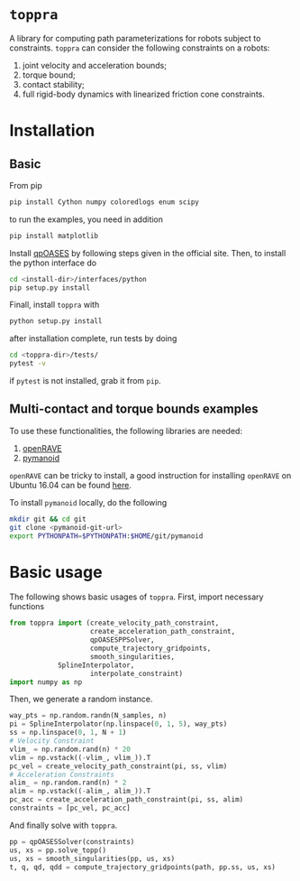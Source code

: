 # `toppra`

A library for computing path parameterizations for robots subject to
constraints. `toppra` can consider the following constraints on a
robots:

1. joint velocity and acceleration bounds;
2. torque bound;
3. contact stability;
4. full rigid-body dynamics with linearized friction cone constraints.


# Installation
## Basic

From pip

``` sh
pip install Cython numpy coloredlogs enum scipy
```

to run the examples, you need in addition

``` sh
pip install matplotlib
```


Install
[qpOASES](https://projects.coin-or.org/qpOASES/wiki/QpoasesInstallation) by
following steps given in the official site. Then, to install the
python interface do
``` sh
cd <install-dir>/interfaces/python
pip setup.py install
```


Finall, install `toppra` with
``` sh
python setup.py install
```
after installation complete, run tests by doing
``` sh
cd <toppra-dir>/tests/
pytest -v
```
if `pytest` is not installed, grab it from `pip`.



## Multi-contact and torque bounds examples
To use these functionalities, the following libraries are needed:

1. [openRAVE](https://github.com/rdiankov/openrave)
2. [pymanoid](https://github.com/stephane-caron/pymanoid)

`openRAVE` can be tricky to install, a good instruction for installing
`openRAVE` on Ubuntu 16.04 can be
found
[here](https://scaron.info/teaching/installing-openrave-on-ubuntu-16.04.html).

To install `pymanoid` locally, do the following
``` sh
mkdir git && cd git
git clone <pymanoid-git-url>
export PYTHONPATH=$PYTHONPATH:$HOME/git/pymanoid
```


# Basic usage

The following shows basic usages of `toppra`. First, import necessary
functions
```python
from toppra import (create_velocity_path_constraint,
                    create_acceleration_path_constraint,
                    qpOASESPPSolver,
                    compute_trajectory_gridpoints,
                    smooth_singularities,
		    SplineInterpolator,
                    interpolate_constraint)
import numpy as np
```
Then, we generate a random instance.
```python
way_pts = np.random.randn(N_samples, n)
pi = SplineInterpolator(np.linspace(0, 1, 5), way_pts)
ss = np.linspace(0, 1, N + 1)
# Velocity Constraint
vlim_ = np.random.rand(n) * 20
vlim = np.vstack((-vlim_, vlim_)).T
pc_vel = create_velocity_path_constraint(pi, ss, vlim)
# Acceleration Constraints
alim_ = np.random.rand(n) * 2
alim = np.vstack((-alim_, alim_)).T
pc_acc = create_acceleration_path_constraint(pi, ss, alim)
constraints = [pc_vel, pc_acc]
```
And finally solve with `toppra`.
```python
pp = qpOASESSolver(constraints)
us, xs = pp.solve_topp()
us, xs = smooth_singularities(pp, us, xs)
t, q, qd, qdd = compute_trajectory_gridpoints(path, pp.ss, us, xs)
```




